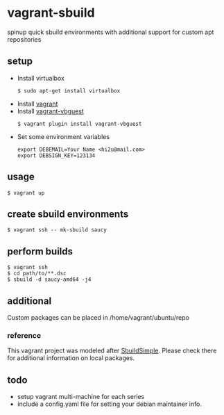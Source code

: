 vagrant-sbuild
==============

spinup quick sbuild environments with additional support for custom apt repositories

## setup

+ Install virtualbox
  ```
  $ sudo apt-get install virtualbox
  ```
+ Install [vagrant][]
+ Install [vagrant-vbguest][]
  ```
  $ vagrant plugin install vagrant-vbguest
  ```
+ Set some environment variables
  ```
  export DEBEMAIL=Your Name <hi2u@mail.com>
  export DEBSIGN_KEY=123134
  ```

## usage

```
$ vagrant up
```

## create sbuild environments

```
$ vagrant ssh -- mk-sbuild saucy
```

## perform builds

```
$ vagrant ssh
$ cd path/to/**.dsc
$ sbuild -d saucy-amd64 -j4
```

## additional

Custom packages can be placed in /home/vagrant/ubuntu/repo

### reference

This vagrant project was modeled after [SbuildSimple][]. Please check there
for additional information on local packages.

## todo

+ setup vagrant multi-machine for each series
+ include a config.yaml file for setting your debian maintainer info.

[SbuildSimple]: https://wiki.ubuntu.com/SimpleSbuild
[vagrant]: http://downloads.vagrantup.com/
[vagrant-vbguest]: https://github.com/dotless-de/vagrant-vbguest
